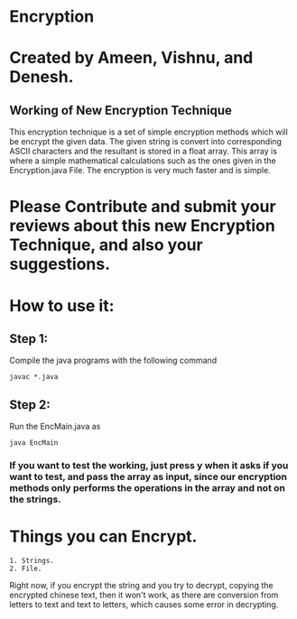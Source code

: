 # Encryption

# Created by Ameen, Vishnu, and Denesh.

## Working of New Encryption Technique
This encryption technique is a set of simple encryption methods which will be encrypt the given
data. The given string is convert into corresponding ASCII characters and the resultant is stored
in a float array. This array is where a simple mathematical calculations such as the ones given in the Encryption.java File. The encryption is very much faster and is simple.

# Please Contribute and submit your reviews about this new Encryption Technique, and also your suggestions.

# How to use it:
## Step 1:
Compile the java programs with the following command

    javac *.java

## Step 2:
Run the EncMain.java as

    java EncMain

### If you want to test the working, just press y when it asks if you want to test, and pass the array as input, since our encryption methods only performs the operations in the array and not on the strings.

# Things you can Encrypt.
    1. Strings.
    2. File.

Right now, if you encrypt the string and you try to decrypt, copying the encrypted chinese text, then it won't work, as there are conversion from letters to text and text to letters, which causes some error in decrypting.
